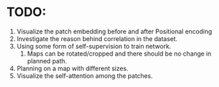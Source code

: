 # TODO:
1. Visualize the patch embedding before and after Positional encoding
3. Investigate the reason behind correlation in the dataset.
4. Using some form of self-supervision to train network.
	1. Maps can be rotated/cropped and there should be no change in planned path.
6. Planning on a map with different sizes.
4. Visualize the self-attention among the patches.